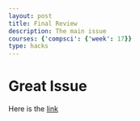 ```yaml
---
layout: post
title: Final Review
description: The main issue
courses: {'compsci': {'week': 17}}
type: hacks
---
```


# Great Issue #
Here is the [link](https://github.com/katiek27/finaltwo/issues/1)